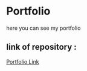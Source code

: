 # Portfolio
here you can see my portfolio 

## link of repository :
[Portfolio Link](https://elhamposhtiban.github.io/Bootstrap-Portfolio/)
